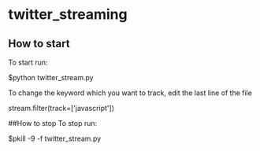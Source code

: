 # twitter_streaming

## How to start
To start run:

$python twitter_stream.py

To change the keyword which you want to track, edit the last line of the file

stream.filter(track=['javascript'])

##How to stop
To stop run:

$pkill -9 -f twitter_stream.py

